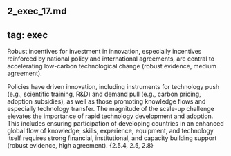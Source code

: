2_exec_17.md
---
tag: exec
---

Robust incentives for investment in innovation, especially incentives reinforced by national policy and international agreements, are central to accelerating low-carbon technological change
(robust evidence, medium agreement).

Policies have driven innovation, including instruments for technology push (e.g., scientific training, R&D) and demand pull (e.g., carbon pricing, adoption subsidies), as well as those promoting knowledge flows and especially technology transfer. The magnitude of the scale-up challenge elevates the importance of rapid technology development and adoption. This includes ensuring participation of developing countries in an enhanced global flow of knowledge, skills, experience, equipment, and technology itself requires strong financial, institutional, and capacity building support (robust evidence, high agreement). {2.5.4, 2.5, 2.8}